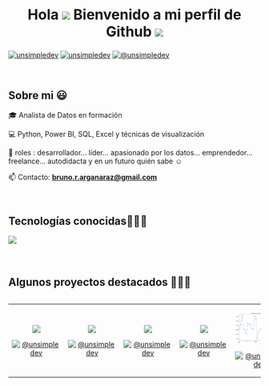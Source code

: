 <h1 align="center">Hola <img src="https://github.com/abdoachhoubi/abdoachhoubi/blob/main/gifs/Hi.gif" width="30">  Bienvenido a mi perfil de Github <img src="https://github.com/abdoachhoubi/abdoachhoubi/blob/main/gifs/Hi.gif" width="30"> </h1> 

<p align="left">
<a href="https://linkedin.com/in/bruno-argañaraz-726a4a199" target="blank"><img align="center" src="https://img.shields.io/badge/LinkedIn-0077B5?style=for-the-badge&logo=linkedin&logoColor=white" alt="unsimpledev"/></a>
<a href="https://fb.com/unsimpledev" target="blank"><img align="center" src="https://img.shields.io/badge/Facebook-1877F2?style=for-the-badge&logo=facebook&logoColor=white" alt="unsimpledev"  /></a>
<a href = "mailto:bruno.r.arganaraz@gmail.com" target="blank"><img align="center" src="https://img.shields.io/badge/Gmail-D14836?style=for-the-badge&logo=gmail&logoColor=white" alt="@unsimpledev"  /></a>
  </p>
<br>
<h2>Sobre mi 😃</h2>
<!--Intro start-->

<p align="left">
🎓 Analista de Datos en formación 

💻 Python, Power BI, SQL, Excel y técnicas de visualización

📝 roles : desarrollador... líder... apasionado por los datos... emprendedor... freelance... autodidacta y en un futuro quién sabe ☺️

📫 Contacto: **bruno.r.arganaraz@gmail.com**
<!--Intro end-->
  </p>
<br>

<h2 >Tecnologías conocidas👨🏻‍💻</h2>
<!--tech stack icons-->
<p align="left">
  <a href="https://skillicons.dev">
    <img src="https://skillicons.dev/icons?i=arduino,anaconda,py,discord,ubuntu,r,windows,mysql,sqlite,gmail,linkedin,git,github,twitter,postman,eclipse,vscode,matlab,linux,ai,ps&perline=12" />
  </a>
</p>
<br>
<!-------------------------->
<div id="proyectos">
<h2 >Algunos proyectos destacados 👨🏻‍💻</h2>

<table align="left" >
<tr border="none">
  <td width="20%" align="center">
    <p align="center">
     <a href="https://github.com/BrunoDkno368/Analisis_de_Vuelos_en_Argentina_ANAC" title="Go to Source">
        <img align="center" width=100% src="https://github.com/BrunoDkno368/Analisis_de_Vuelos_en_Argentina_ANAC/blob/main/Presentaci%C3%B3n1.jpg" /></a>
      </p>
    <p align="center">
      <a href="https://github.com/BrunoDkno368/Analisis_de_Vuelos_en_Argentina_ANAC" target="blank"><img align="center" src="https://img.shields.io/badge/GitHub-100000?style=for-the-badge&logo=github&logoColor=white" alt="@unsimpledev" /></a>
    </p>       
</td>
<td width="20%" align="center">
    <p align="center">
     <a href="https://github.com/BrunoDkno368/Segunda-visualizacion-basicas-de-power-bi" title="Go to Source">
        <img align="center" width=100% src="https://private-user-images.githubusercontent.com/188996563/395616537-cc4c0df6-02e5-457a-baed-ba98008c2119.png?jwt=eyJ0eXAiOiJKV1QiLCJhbGciOiJIUzI1NiJ9.eyJpc3MiOiJnaXRodWIuY29tIiwiYXVkIjoicmF3LmdpdGh1YnVzZXJjb250ZW50LmNvbSIsImtleSI6ImtleTUiLCJleHAiOjE3NjA2MTU3MDgsIm5iZiI6MTc2MDYxNTQwOCwicGF0aCI6Ii8xODg5OTY1NjMvMzk1NjE2NTM3LWNjNGMwZGY2LTAyZTUtNDU3YS1iYWVkLWJhOTgwMDhjMjExOS5wbmc_WC1BbXotQWxnb3JpdGhtPUFXUzQtSE1BQy1TSEEyNTYmWC1BbXotQ3JlZGVudGlhbD1BS0lBVkNPRFlMU0E1M1BRSzRaQSUyRjIwMjUxMDE2JTJGdXMtZWFzdC0xJTJGczMlMkZhd3M0X3JlcXVlc3QmWC1BbXotRGF0ZT0yMDI1MTAxNlQxMTUwMDhaJlgtQW16LUV4cGlyZXM9MzAwJlgtQW16LVNpZ25hdHVyZT0wM2E2YjA5ZWIwNzBmYTFlYjg1ZWVjMWRlZWQzYTI5MjE0NjIyM2VmNTU3MWNiYmQ2ZTBhZGI0OWQ3OTUxYzJkJlgtQW16LVNpZ25lZEhlYWRlcnM9aG9zdCJ9.zu7nr-l5e18v5rf2rVBFTRBbLwS6MjOwaZQMwm0p2RQ" /></a>
      </p>
    </a>
      <a href="https://github.com/BrunoDkno368/Segunda-visualizacion-basicas-de-power-bi?tab=readme-ov-file" target="blank"><img align="center" src="https://img.shields.io/badge/GitHub-100000?style=for-the-badge&logo=github&logoColor=white" alt="@unsimpledev" /></a>
    </p>       
</td>
  
  <td width="20%" align="center">
    <p align="center">
     <a href="https://github.com/BrunoDkno368/dashboard-recursos-humanos" title="Go to Source">
        <img align="center" width=100% src="https://private-user-images.githubusercontent.com/188996563/487356858-2a29c854-b58c-4ecb-aaa6-f093a63221d5.png?jwt=eyJ0eXAiOiJKV1QiLCJhbGciOiJIUzI1NiJ9.eyJpc3MiOiJnaXRodWIuY29tIiwiYXVkIjoicmF3LmdpdGh1YnVzZXJjb250ZW50LmNvbSIsImtleSI6ImtleTUiLCJleHAiOjE3NjA2MTU5NzMsIm5iZiI6MTc2MDYxNTY3MywicGF0aCI6Ii8xODg5OTY1NjMvNDg3MzU2ODU4LTJhMjljODU0LWI1OGMtNGVjYi1hYWE2LWYwOTNhNjMyMjFkNS5wbmc_WC1BbXotQWxnb3JpdGhtPUFXUzQtSE1BQy1TSEEyNTYmWC1BbXotQ3JlZGVudGlhbD1BS0lBVkNPRFlMU0E1M1BRSzRaQSUyRjIwMjUxMDE2JTJGdXMtZWFzdC0xJTJGczMlMkZhd3M0X3JlcXVlc3QmWC1BbXotRGF0ZT0yMDI1MTAxNlQxMTU0MzNaJlgtQW16LUV4cGlyZXM9MzAwJlgtQW16LVNpZ25hdHVyZT00N2JkYWI5MGNiZWUzNjA5MjBlNDFmZmNmMTQwMjg4MGVkZjQ5NGVjZDBlZjRlOTViNGZiZjZmYTlmNjUyMzE3JlgtQW16LVNpZ25lZEhlYWRlcnM9aG9zdCJ9.jFXo0NSh7DwvoIw6JwGCYneUMaC2Z8nI9_gK9KzDYvw" /></a>
      </p>
 </a>
      <a href="https://github.com/BrunoDkno368/dashboard-recursos-humanos?tab=readme-ov-file" target="blank"><img align="center" src="https://img.shields.io/badge/GitHub-100000?style=for-the-badge&logo=github&logoColor=white" alt="@unsimpledev" /></a>
    </p>       
</td>

</td>
  
  <td width="20%" align="center">
    <p align="center">
     <a href="https://github.com/BrunoDkno368/Proyecto_Analisis_Ventas_ETL_EDA/blob/main/README.md" title="Go to Source">
        <img align="center" width=100% src="https://private-user-images.githubusercontent.com/188996563/488336406-700a8052-dee3-43e1-a157-cd6d4bb5efce.jpg?jwt=eyJ0eXAiOiJKV1QiLCJhbGciOiJIUzI1NiJ9.eyJpc3MiOiJnaXRodWIuY29tIiwiYXVkIjoicmF3LmdpdGh1YnVzZXJjb250ZW50LmNvbSIsImtleSI6ImtleTUiLCJleHAiOjE3NjA2MTYyNjMsIm5iZiI6MTc2MDYxNTk2MywicGF0aCI6Ii8xODg5OTY1NjMvNDg4MzM2NDA2LTcwMGE4MDUyLWRlZTMtNDNlMS1hMTU3LWNkNmQ0YmI1ZWZjZS5qcGc_WC1BbXotQWxnb3JpdGhtPUFXUzQtSE1BQy1TSEEyNTYmWC1BbXotQ3JlZGVudGlhbD1BS0lBVkNPRFlMU0E1M1BRSzRaQSUyRjIwMjUxMDE2JTJGdXMtZWFzdC0xJTJGczMlMkZhd3M0X3JlcXVlc3QmWC1BbXotRGF0ZT0yMDI1MTAxNlQxMTU5MjNaJlgtQW16LUV4cGlyZXM9MzAwJlgtQW16LVNpZ25hdHVyZT00ODZmN2M0MjI3MjExMGFkNjZiMTRhODgyMzFmNDczZDcyYTQ2N2UyOTdmNDU3ZmQ3NmNjODdhNmQ3ZDgwOTFjJlgtQW16LVNpZ25lZEhlYWRlcnM9aG9zdCJ9.iTQRLUY2iaIUYVeu8kAEL5cE93XegxSsc5XALwLpE0c" /></a>
      </p>
 </a>
    <a href="https://github.com/BrunoDkno368/ETL-EDA-METRICAS" target="blank"><img align="center" src="https://img.shields.io/badge/GitHub-100000?style=for-the-badge&logo=github&logoColor=white" alt="@unsimpledev" /></a>
    </p>  

  <td width="20%" align="center">
    <p align="center">
     <a href="https://github.com/BrunoDkno368/ETL-EDA-METRICAS/blob/main/README.md" title="Go to Source">
        <img align="center" width=100% src="https://github.com/BrunoDkno368/ETL-EDA-METRICAS/blob/main/descarga%20(2).png" /></a>
      </p>
 </a>
      <a href="https://github.com/BrunoDkno368/ETL-EDA-METRICAS" target="blank"><img align="center" src="https://img.shields.io/badge/GitHub-100000?style=for-the-badge&logo=github&logoColor=white" alt="@unsimpledev" /></a>
    </p>  
</td>
  
</tr>
</table>
  </div>
<br>
<br><br>
<br>
<br><br><br>
<br><br>


